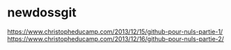 # newdossgit
https://www.christopheducamp.com/2013/12/15/github-pour-nuls-partie-1/
https://www.christopheducamp.com/2013/12/16/github-pour-nuls-partie-2/
